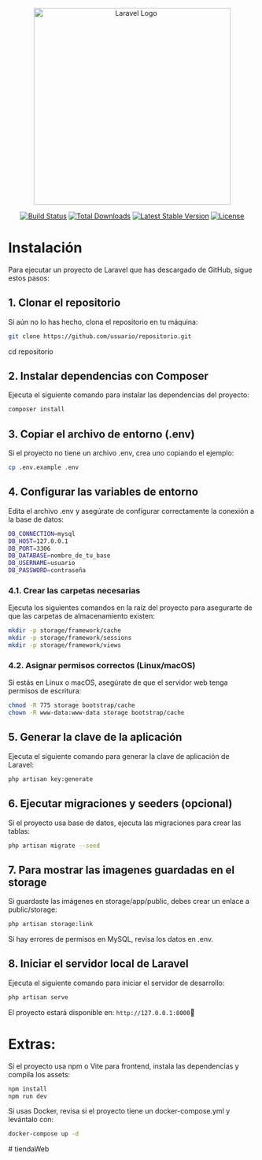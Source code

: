 <p align="center"><a href="https://laravel.com" target="_blank"><img src="https://raw.githubusercontent.com/laravel/art/master/logo-lockup/5%20SVG/2%20CMYK/1%20Full%20Color/laravel-logolockup-cmyk-red.svg" width="400" alt="Laravel Logo"></a></p>

<p align="center">
<a href="https://github.com/laravel/framework/actions"><img src="https://github.com/laravel/framework/workflows/tests/badge.svg" alt="Build Status"></a>
<a href="https://packagist.org/packages/laravel/framework"><img src="https://img.shields.io/packagist/dt/laravel/framework" alt="Total Downloads"></a>
<a href="https://packagist.org/packages/laravel/framework"><img src="https://img.shields.io/packagist/v/laravel/framework" alt="Latest Stable Version"></a>
<a href="https://packagist.org/packages/laravel/framework"><img src="https://img.shields.io/packagist/l/laravel/framework" alt="License"></a>
</p>


# Instalación

Para ejecutar un proyecto de Laravel que has descargado de GitHub, sigue estos pasos:

## 1. Clonar el repositorio
Si aún no lo has hecho, clona el repositorio en tu máquina:

```bash
git clone https://github.com/usuario/repositorio.git
```
cd repositorio
## 2. Instalar dependencias con Composer
Ejecuta el siguiente comando para instalar las dependencias del proyecto:

```bash
composer install
```
## 3. Copiar el archivo de entorno (.env)
Si el proyecto no tiene un archivo .env, crea uno copiando el ejemplo:

```bash
cp .env.example .env
```

## 4. Configurar las variables de entorno
Edita el archivo .env y asegúrate de configurar correctamente la conexión a la base de datos:

```bash
DB_CONNECTION=mysql
DB_HOST=127.0.0.1
DB_PORT=3306
DB_DATABASE=nombre_de_tu_base
DB_USERNAME=usuario
DB_PASSWORD=contraseña
```
### 4.1. Crear las carpetas necesarias
Ejecuta los siguientes comandos en la raíz del proyecto para asegurarte de que las carpetas de almacenamiento existen:

```bash
mkdir -p storage/framework/cache
mkdir -p storage/framework/sessions
mkdir -p storage/framework/views
```
### 4.2. Asignar permisos correctos (Linux/macOS)
Si estás en Linux o macOS, asegúrate de que el servidor web tenga permisos de escritura:

```bash
chmod -R 775 storage bootstrap/cache
chown -R www-data:www-data storage bootstrap/cache
```
## 5. Generar la clave de la aplicación
Ejecuta el siguiente comando para generar la clave de aplicación de Laravel:

```bash
php artisan key:generate
```
## 6. Ejecutar migraciones y seeders (opcional)
Si el proyecto usa base de datos, ejecuta las migraciones para crear las tablas:

```bash
php artisan migrate --seed
```
## 7. Para mostrar las imagenes guardadas en el storage
Si guardaste las imágenes en storage/app/public, debes crear un enlace a public/storage:

```bash
php artisan storage:link
```
Si hay errores de permisos en MySQL, revisa los datos en .env.

## 8. Iniciar el servidor local de Laravel
Ejecuta el siguiente comando para iniciar el servidor de desarrollo:

```bash
php artisan serve
```
El proyecto estará disponible en: ```http://127.0.0.1:8000```🚀

# Extras:
Si el proyecto usa npm o Vite para frontend, instala las dependencias y compila los assets:

```bash
npm install
npm run dev
```
Si usas Docker, revisa si el proyecto tiene un docker-compose.yml y levántalo con:

```bash
docker-compose up -d
```
#   t i e n d a W e b  
 
